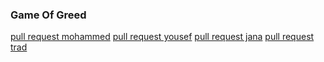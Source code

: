 ### Game Of Greed 
[pull request mohammed](https://github.com/Mohammad-Abdul-Ghafour/Game-of-Greed/pull/1)
[pull request yousef](https://github.com/Mohammad-Abdul-Ghafour/Game-of-Greed/pull/2)
[pull request jana](https://github.com/Mohammad-Abdul-Ghafour/Game-of-Greed/pull/3)
[pull request trad](https://github.com/Mohammad-Abdul-Ghafour/Game-of-Greed/pull/4)
